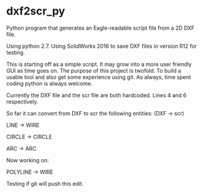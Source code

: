 # dxf2scr_py
Python program that generates an Eagle-readable script file from a 2D DXF file.

Using python 2.7. Using SolidWorks 2016 to save DXF files in version R12 for testing. 

This is starting off as a simple script. It may grow into a more user friendly GUI as time goes on. The purpose of this project is twofold. To build a usable tool and also get some experience using git. As always, time spent coding python is always welcome.

Currently the DXF file and the scr file are both hardcoded. Lines 4 and 6 respectively. 

So far it can convert from DXF to scr the following entities: (DXF -> scr)

  LINE -> WIRE
  
  CIRCLE -> CIRCLE
  
  ARC -> ARC

Now working on:

  POLYLINE -> WIRE

Testing if git will push this edit.
